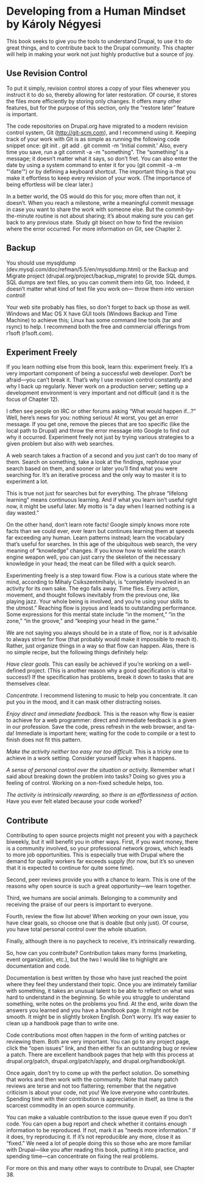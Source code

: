 Developing from a Human Mindset by Károly Négyesi
=================================================
This book seeks to give you the tools to understand Drupal, to use it to do great things, and to contribute back to the Drupal community. This chapter will help in making your work not just highly productive but a source of joy.

Use Revision Control
--------------------
To put it simply, revision control stores a copy of your files whenever you instruct it to do so, thereby allowing for later restoration. Of course, it stores the files more efficiently by storing only changes. It offers many other features, but for the purpose of this section, only the “restore later” feature is important.

The code repositories on Drupal.org have migrated to a modern revision control system, Git (http://git-scm.com), and I recommend using it. Keeping track of your work with Git is as simple as running the following code snippet once:
    git init .
    git add .
    git commit -m 'Initial commit.'
Also, every time you save, run a git commit -a -m "something". The “something” is a message; it doesn’t matter what it says, so don’t fret. You can also enter the date by using a system command to enter it for you (git commit -a -m "'date'") or by defining a keyboard shortcut. The important thing is that you make it effortless to keep every revision of your work. (The importance of being effortless will be clear later.)

In a better world, the OS would do this for you; more often than not, it doesn’t. When you reach a milestone, write a meaningful commit message in case you want to share the work with someone else. But the commit-by-the-minute routine is not about sharing; it’s about making sure you can get back to any previous state. Study git bisect on how to find the revision where the error occurred. For more information on Git, see Chapter 2.

Backup
------
You should use mysqldump (dev.mysql.com/doc/refman/5.5/en/mysqldump.html) or the Backup and Migrate project (drupal.org/project/backup_migrate) to provide SQL dumps. SQL dumps are text files, so you can commit them into Git, too. Indeed, it doesn’t matter what kind of text file you work on— throw them into version control!

Your web site probably has files, so don't forget to back up those as well. Windows and Mac OS X have GUI tools (Windows Backup and Time Machine) to achieve this; Linux has some command line tools (tar and rsync) to help. I recommend both the free and commercial offerings from r1soft (r1soft.com).

Experiment Freely
-----------------
If you learn nothing else from this book, learn this: experiment freely. It’s a very important component of being a successful web developer. Don’t be afraid—you can’t break it. That’s why I use revision control constantly and why I back up regularly. Never work on a production server; setting up a development environment is very important and not difficult (and it is the focus of Chapter 12).

I often see people on IRC or other forums asking “What would happen if...?” Well, here’s news for you: nothing serious! At worst, you get an error message. If you get one, remove the pieces that are too specific (like the local path to Drupal) and throw the error message into Google to find out why it occurred. Experiment freely not just by trying various strategies to a given problem but also with web searches.

A web search takes a fraction of a second and you just can’t do too many of them. Search on something, take a look at the findings, rephrase your search based on them, and sooner or later you’ll find what you were searching for. It’s an iterative process and the only way to master it is to experiment a lot.

This is true not just for searches but for everything. The phrase “lifelong learning” means continuous learning. And if what you learn isn’t useful right now, it might be useful later. My motto is “a day when I learned nothing is a day wasted.”

On the other hand, don’t learn rote facts! Google simply knows more rote facts than we could ever, ever learn but continues learning them at speeds far exceeding any human. Learn patterns instead; learn the vocabulary that’s useful for searches. In this age of the ubiquitous web search, the very meaning of “knowledge” changes. If you know how to wield the search engine weapon well, you can just carry the skeleton of the necessary knowledge in your head; the meat can be filled with a quick search.

Experimenting freely is a step toward flow. Flow is a curious state where the mind, according to Mihaly Csikszentmihalyi, is “completely involved in an activity for its own sake. The ego falls away. Time flies. Every action, movement, and thought follows inevitably from the previous one, like playing jazz. Your whole being is involved, and you’re using your skills to the utmost.” Reaching flow is joyous and leads to outstanding performance. Some expressions for this mental state include “in the moment,” “in the zone,” “in the groove,” and “keeping your head in the game.”

We are not saying you always should be in a state of flow, nor is it advisable to always strive for flow (that probably would make it impossible to reach it). Rather, just organize things in a way so that flow can happen. Alas, there is no simple recipe, but the following things definitely help:

*Have clear goals.* This can easily be achieved if you’re working on a well-defined project. (This is another reason why a good specification is vital to success!) If the specification has problems, break it down to tasks that are themselves clear.

*Concentrate.* I recommend listening to music to help you concentrate. It can put you in the mood, and it can mask other distracting noises.

*Enjoy direct and immediate feedback.* This is the reason why flow is easier to achieve for a web programmer: direct and immediate feedback is a given in our profession. Save the code, press refresh in the web browser, and ta-da! Immediate is important here; waiting for the code to compile or a test to finish does not fit this pattern.

*Make the activity neither too easy nor too difficult*. This is a tricky one to achieve in a work setting. Consider yourself lucky when it happens.

*A sense of personal control over the situation or activity.* Remember what I said about breaking down the problem into tasks? Doing so gives you a feeling of control. Working on a non-fixed schedule helps, too.

*The activity is intrinsically rewarding, so there is an effortlessness of action.* Have you ever felt elated because your code worked?

Contribute
----------
Contributing to open source projects might not present you with a paycheck biweekly, but it will benefit you in other ways. First, if you want money, there is a community involved, so your professional network grows, which leads to more job opportunities. This is especially true with Drupal where the demand for quality workers far exceeds supply (for now, but it’s so uneven that it is expected to continue for quite some time).

Second, peer reviews provide you with a chance to learn. This is one of the reasons why open source is such a great opportunity—we learn together.

Third, we humans are social animals. Belonging to a community and receiving the praise of our peers is important to everyone.

Fourth, review the flow list above! When working on your own issue, you have clear goals, so choose one that is doable (but only just). Of course, you have total personal control over the whole situation.

Finally, although there is no paycheck to receive, it’s intrinsically rewarding.

So, how can you contribute? Contribution takes many forms (marketing, event organization, etc.), but the two I would like to highlight are documentation and code.

Documentation is best written by those who have just reached the point where they feel they understand their topic. Once you are intimately familiar with something, it takes an unusual talent to be able to reflect on what was hard to understand in the beginning. So while you struggle to understand something, write notes on the problems you find. At the end, write down the answers you learned and you have a handbook page. It might not be smooth. It might be in slightly broken English. Don’t worry. It’s way easier to clean up a handbook page than to write one.

Code contributions most often happen in the form of writing patches or reviewing them. Both are very important. You can go to any project page, click the “open issues” link, and then either fix an outstanding bug or review a patch. There are excellent handbook pages that help with this process at drupal.org/patch, drupal.org/patch/apply, and drupal.org/handbook/git.

Once again, don’t try to come up with the perfect solution. Do something that works and then work with the community. Note that many patch reviews are terse and not too flattering; remember that the negative criticism is about your code, not you! We love everyone who contributes. Spending time with their contribution is appreciation in itself, as time is the scarcest commodity in an open source community.

You can make a valuable contribution to the issue queue even if you don’t code. You can open a bug report and check whether it contains enough information to be reproduced. If not, mark it as “needs more information.” If it does, try reproducing it. If it’s not reproducible any more, close it as “fixed.” We need a lot of people doing this so those who are more familiar with Drupal—like you after reading this book, putting it into practice, and spending time—can concentrate on fixing the real problems.

For more on this and many other ways to contribute to Drupal, see Chapter 38.
